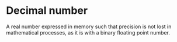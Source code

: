 # Decimal number

A real number expressed in memory such that precision is not lost in mathematical processes, as it is with a binary floating point number.
